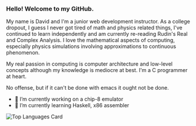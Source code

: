 ### Hello! Welcome to my GitHub.
My name is David and I'm a junior web development instructor. As a college dropout, I guess I never got tired of math and physics related things, I've continued to learn independently and am currently re-reading Rudin's Real and Complex Analysis. I love the mathematical aspects of computing, especially physics simulations involving approximations to continuous phenomenon.

My real passion in computing is computer architecture and low-level concepts although my knowledge is mediocre at best. I'm a C programmer at heart.

No offense, but if it can't be done with emacs it ought not be done.

- 🔭 I’m currently working on a chip-8 emulator
- 🌱 I’m currently learning Haskell, x86 assembler

![Top Languages Card](https://github-readme-stats.vercel.app/api/top-langs/?username=9ziggy9&hide=css,html,dockerfile,cmake,mako&langs_count=8&layout=compact&exclude_repo=dotfiles)

